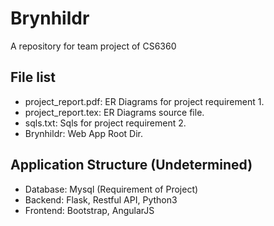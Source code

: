 # Brynhildr
A repository for team project of CS6360

## File list
* project_report.pdf: ER Diagrams for project requirement 1.
* project_report.tex: ER Diagrams source file.
* sqls.txt: Sqls for project requirement 2.
* Brynhildr: Web App Root Dir.

## Application Structure (Undetermined)
* Database: Mysql (Requirement of Project)
* Backend: Flask, Restful API, Python3
* Frontend: Bootstrap, AngularJS


